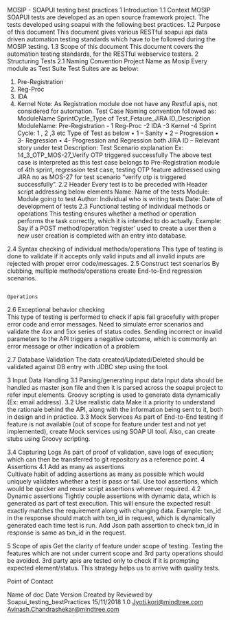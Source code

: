 MOSIP - SOAPUI testing best practices
1 Introduction
1.1 Context
MOSIP SOAPUI tests are developed as an open source framework project. The tests developed using soapui with the following best practices.
1.2 Purpose of this document
This document gives various RESTful soapui api data driven automation testing standards which have to be followed during the MOSIP testing.
1.3 Scope of this document
This document covers the automation testing standards, for the RESTful webservice testers.
2 Structuring Tests
2.1 Naming Convention
Project Name as Mosip
Every module as Test Suite
Test Suites are as below:
1.	Pre-Registration 
2.	Reg-Proc
3.	IDA
4.	Kernel
Note: As Registration module doe not have any Restful apis, not considered for automation.
Test Case
Naming convention followed as:
ModuleName SprintCycle_Type of Test_Fetaure_JIRA ID_Description
ModuleName:
	Pre-Registration - 1
	Reg-Proc -2
	IDA -3
	Kernel -4
Sprint Cycle: 1 , 2 ,3 etc
Type of Test as below
•	1 – Sanity
•	2 – Progression
•	3- Regression
•	4- Progression and Regression both
JIRA ID – Relevant story under test
Description: Test Scenario explanation
Ex: 14_3_OTP_MOS-27_Verify OTP triggered successfully
The above test case is interpreted as this test case belongs to Pre-Registration module of  4th sprint, regression test case, testing OTP feature addressed using JIRA no as MOS-27 for test scenario “verify otp is triggered successfully”.
2.2 Header
Every test is to be preceded with Header script addressing below elements
Name: Name of the tests
Module: Module going to test
Author: Individual who is writing tests
Date: Date of development of tests
2.3 Functional testing of individual methods or operations
This testing ensures whether a method or operation performs the task correctly, which it is intended to do actually.
Example: Say if a POST method/operation ‘register’ used to create a user then a new user creation is completed with an entry into database.

2.4 Syntax checking of individual methods/operations
This type of testing is done to validate if it accepts only valid inputs and all invalid inputs are rejected with proper error code/messages.
2.5 Construct test scenarios
By clubbing, multiple methods/operations create End-to-End regression scenarios.




																																																						Operations
										
2.6 Exceptional behavior checking	
This type of testing is performed to check if apis fail gracefully with proper error code and error messages. Need to simulate error scenarios and validate the 4xx and 5xx series of status codes.	
Sending incorrect or invalid parameters to the API triggers a negative outcome, which is commonly an error message or other indication of a problem

2.7 Database Validation
The data created/Updated/Deleted should be validated against DB entry with JDBC step using the tool.

3 Input Data Handling
3.1 Parsing/generating input data 
Input data should be handled as master json file and then it is parsed across the soapui project to refer input elements.
Groovy scripting is used to generate data dynamically (Ex: email address).
3.2 Use realistic data 
Make it a priority to understand the rationale behind the API, along with the information being sent to it, both in design and in practice.
3.3 Mock Services
As part of End-to-End testing if feature is not available (out of scope for feature under test and not yet implemented), create Mock services using SOAP UI tool. Also, can create stubs using Groovy scripting.

3.4 Capturing Logs
As part of proof of validation, save logs of execution; which can then be transferred to git repository as a reference point.
4 Assertions
4.1 Add as many as assertions	
Cultivate habit of adding assertions as many as possible which would uniquely validates whether a test is pass or fail. Use tool assertions, which would be quicker and reuse script assertions wherever required.
4.2 Dynamic assertions
Tightly couple assertions with dynamic data, which is generated as part of test execution. This will ensure the expected result exactly matches the requirement along with changing data.
Example: txn_id in the response should match with txn_id in request, which is dynamically generated each time test is run. Add Json path assertion to check txn_id in response is same as txn_id in the request.

5 Scope of apis
Get the clarity of feature under scope of testing. Testing the features which are not under current scope and 3rd party operations should be avoided.  3rd party apis are tested only to check if it is prompting expected element/status. This strategy helps us to arrive with quality tests. 




Point of Contact

Name of doc	Date	Version	Created by	Reviewed by
Soapui_testing_bestPractices	15/11/2018	1.0	Jyoti.kori@mindtree.com	Avinash.Chandrashekar@mindtree.com



